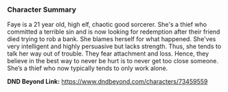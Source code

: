 ### Character Summary
Faye is a 21 year old, high elf, chaotic good sorcerer. She's a thief who committed a terrible sin and is now looking for redemption after their friend died trying to rob a bank. She blames herself for what happened. She'ves very intelligent and highly persuasive but lacks strength. Thus, she tends to talk her way out of trouble. They fear attachment and loss. Hence, they believe in the best way to never be hurt is to never get too close someone. She’s a thief who now typically tends to only work alone.

**DND Beyond Link:** https://www.dndbeyond.com/characters/73459559

